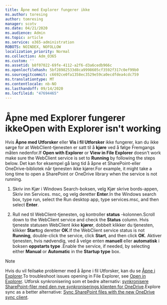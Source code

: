 ```yaml
---
title: Åpne med Explorer fungerer ikke
ms.author: toresing
author: tomresing
manager: scotv
ms.date: 04/21/2020
ms.audience: Admin
ms.topic: article
ms.service: o365-administration
ROBOTS: NOINDEX, NOFOLLOW
localization_priority: Normal
ms.collection: Adm_O365
ms.custom: ''
ms.assetid: b8f07022-69fe-4112-a2f6-d3a6cedb966c
ms.openlocfilehash: 5bf28982533d8ca9998605cf3592f317c0ef99b0
ms.sourcegitcommit: c6692ce0fa1358ec3529e59ca0ecdfdea4cdc759
ms.translationtype: MT
ms.contentlocale: nb-NO
ms.lasthandoff: 09/14/2020
ms.locfileid: "47694465"
---
```

# <a name="open-with-explorer-isnt-working"></a><span data-ttu-id="a7c28-102">Åpne med Explorer fungerer ikke</span><span class="sxs-lookup"><span data-stu-id="a7c28-102">Open with Explorer isn't working</span></span>

<span data-ttu-id="a7c28-103">Hvis **Åpne med Utforsker** eller **Vis i fil Utforsker** ikke fungerer, kan du ikke sørge for at WebClient-tjenesten er satt til å **kjøre** ved å følge Fremgangs måten nedenfor.</span><span class="sxs-lookup"><span data-stu-id="a7c28-103">If **Open with Explorer** or **View in File Explorer** doesn't work make sure the WebClient service is set to **Running** by following the steps below.</span></span> <span data-ttu-id="a7c28-104">Det kan for eksempel gå lang tid å åpne et SharePoint-eller OneDrive-bibliotek når tjenesten ikke kjører.</span><span class="sxs-lookup"><span data-stu-id="a7c28-104">For example, it might take a long time to open a SharePoint or OneDrive library when the service is not running.</span></span> 
  
1. <span data-ttu-id="a7c28-105">Skriv inn Kjør i Windows Search-boksen, velg Kjør skrive bords-appen, Skriv inn Services. msc, og velg deretter **Enter**.</span><span class="sxs-lookup"><span data-stu-id="a7c28-105">In the Windows search box, type run, select the Run desktop app, type services.msc, and then select **Enter**.</span></span>
    
2. <span data-ttu-id="a7c28-106">Rull ned til WebClient-tjenesten, og kontroller **status** -kolonnen.</span><span class="sxs-lookup"><span data-stu-id="a7c28-106">Scroll down to the WebClient service and check the **Status** column.</span></span> <span data-ttu-id="a7c28-107">Hvis tjeneste statusen WebClient ikke **kjører**, dobbelt klikker du tjenesten, klikker **Start**og deretter **OK**.</span><span class="sxs-lookup"><span data-stu-id="a7c28-107">If the WebClient service status is not **Running**, double-click the service, click **Start**, and then click **OK**.</span></span> <span data-ttu-id="a7c28-108">Aktiver tjenesten, hvis nødvendig, ved å velge enten **manuell** eller **automatisk** i boksen **oppstarts type** .</span><span class="sxs-lookup"><span data-stu-id="a7c28-108">Enable the service, if needed, by selecting either **Manual** or **Automatic** in the **Startup type** box.</span></span> 
    
> [!NOTE]
> <span data-ttu-id="a7c28-109">Hvis du vil feilsøke problemer med å åpne i fil Utforsker, kan du se [Åpne i Explorer](https://go.microsoft.com/fwlink/?linkid=871665).</span><span class="sxs-lookup"><span data-stu-id="a7c28-109">To troubleshoot issues opening in File Explorer, see [Open in Explorer](https://go.microsoft.com/fwlink/?linkid=871665).</span></span> <span data-ttu-id="a7c28-110">Utforsk synkronisering som et bedre alternativ: [synkronisere SharePoint-filer med den nye synkroniserings klienten for OneDrive](https://go.microsoft.com/fwlink/?linkid=871666).</span><span class="sxs-lookup"><span data-stu-id="a7c28-110">Explore sync as a better alternative: [Sync SharePoint files with the new OneDrive sync client](https://go.microsoft.com/fwlink/?linkid=871666).</span></span> 
  

